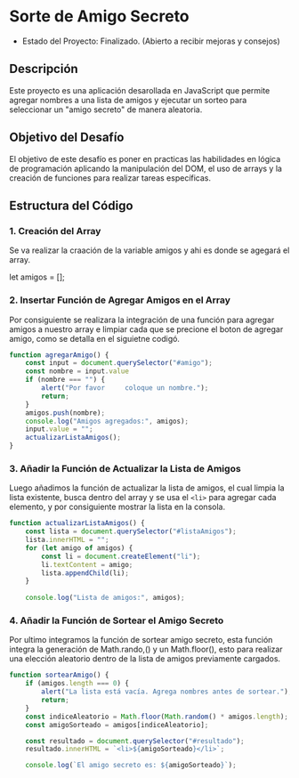 <h1>Sorte de Amigo Secreto</h1>

- Estado del Proyecto: Finalizado. (Abierto a recibir mejoras y consejos)

<h2>Descripción</h2>
  Este proyecto es una aplicación desarollada en JavaScript que permite agregar nombres a una lista de amigos y ejecutar un sorteo para seleccionar un "amigo secreto" de manera aleatoria.
  
<h2>Objetivo del Desafío</h2>
  El objetivo de este desafío es poner en practicas las habilidades en lógica de programación aplicando la manipulación del DOM, el uso de arrays y la creación de funciones para realizar tareas específicas.
<h2>Estructura del Código</h2>
<h3>1. Creación del Array</h3>
Se va realizar la craación de la variable amigos y ahi es donde se agegará el array.

  let amigos = [];

<h3>2. Insertar Función de Agregar Amigos en el Array </h3>
Por consiguiente se realizara la integración de una función para agregar amigos a nuestro array e limpiar cada que se precione el boton de agregar amigo, como se detalla en el siguietne codigó.


```javascript
function agregarAmigo() {
    const input = document.querySelector("#amigo");
    const nombre = input.value
    if (nombre === "") { 
        alert("Por favor     coloque un nombre.");
        return;
    }
    amigos.push(nombre);
    console.log("Amigos agregados:", amigos);
    input.value = "";
    actualizarListaAmigos();
}
```


 <h3>3. Añadir la Función de Actualizar la Lista de Amigos</h3>

Luego añadimos la función de actualizar la lista de amigos, el cual limpia la lista existente, busca dentro del array y se usa el  `<li>`  para agregar cada elemento, y por consiguiente mostrar la lista en la consola.
  
```javascript
function actualizarListaAmigos() {
    const lista = document.querySelector("#listaAmigos");
    lista.innerHTML = "";
    for (let amigo of amigos) {
        const li = document.createElement("li");
        li.textContent = amigo;
        lista.appendChild(li);
    }
	
    console.log("Lista de amigos:", amigos);

```

 <h3>4. Añadir la Función de Sortear el Amigo Secreto </h3>

Por ultimo integramos la función de sortear amigo secreto, esta función integra la generación de Math.rando,() y un Math.floor(), esto para realizar una elección aleatorio dentro de la lista de amigos previamente cargados.

```javascript
function sortearAmigo() {
    if (amigos.length === 0) {
        alert("La lista está vacía. Agrega nombres antes de sortear.");
        return;
    }
  	const indiceAleatorio = Math.floor(Math.random() * amigos.length);
    const amigoSorteado = amigos[indiceAleatorio];

    const resultado = document.querySelector("#resultado");
    resultado.innerHTML = `<li>${amigoSorteado}</li>`;

    console.log(`El amigo secreto es: ${amigoSorteado}`);

```
